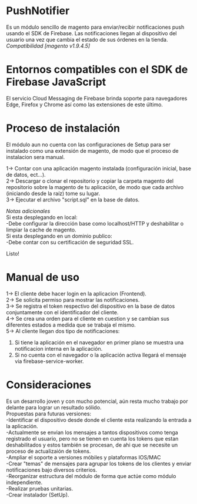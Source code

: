 # PushNotifier

Es un módulo sencillo de magento para enviar/recibir notificaciones push usando el SDK de Firebase. Las notificaciones llegan al dispositivo del usuario una vez que cambia el estado de sus órdenes en la tienda.  
*Compatibilidad [magento v1.9.4.5]*

# Entornos compatibles con el SDK de Firebase JavaScript
El servicio Cloud Messaging de Firebase brinda soporte para navegadores Edge, Firefox y Chrome así como las extensiones de este último.

# Proceso de instalación
El módulo aun no cuenta con las configuraciones de Setup para ser instalado como una extensión de magento, de modo que el proceso de instalacion sera manual.

1→ Contar con una aplicación magento instalada (configuración inicial, base de datos, ect...).  
2→ Descargar o clonar el repositorio y copiar la carpeta magento del repositorio sobre la magento de tu aplicación, de modo que cada archivo (iniciando desde la raíz) tome su lugar.  
3→ Ejecutar el archivo "script.sql" en la base de datos.  

*Notas adicionales*  
Si esta desplegando en local:  
  -Debe configurar la dirección base como localhost/HTTP y deshabilitar o limpiar la cache de magento.  
Si esta desplegando en un dominio publico:  
  -Debe contar con su certificación de seguridad SSL.  
  
Listo!

# Manual de uso
1→ El cliente debe hacer login en la aplicacion (Frontend).  
2→ Se solicita permiso para mostrar las notificaciones.  
3→ Se registra el token respectivo del dispositivo en la base de datos conjuntamente con el identificador del cliente.  
4→ Se crea una orden para el cliente en cuestion y se cambian sus diferentes estados a medida que se trabaja el mismo.  
5→ Al cliente llegan dos tipo de notificaciones:  
  1. Si tiene la aplicación en el navegador en primer plano se muestra una notificacion interna en la aplicación.   
  2. Si no cuenta con el navegador o la aplicación activa llegará el mensaje via firebase-service-worker.

# Consideraciones
Es un desarrollo joven y con mucho potencial, aún resta mucho trabajo por delante para lograr un resultado sólido.   
Propuestas para futuras versiones:  
-Identificar el dispositivo desde donde el cliente esta realizando la entrada a la aplicación.  
-Actualmente se envian los mensajes a tantos dispositivos como tenga registrado el usuario, pero no se tienen en cuenta los tokens que estan deshabilitados y estos también se procesan, de ahi que se necesite un proceso de actualizaión de tokens.  
-Ampliar el soporte a versiones móbiles y plataformas IOS/MAC  
-Crear "temas" de mensajes para agrupar los tokens de los clientes y enviar notificaciones bajo diversos criterios.  
-Reorganizar estructura del módulo de forma que actúe como módulo independiente.  
-Realizar pruebas unitarias.  
-Crear instalador (SetUp).  

